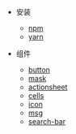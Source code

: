 - 安装
  - [npm](/setup/npm)
  - [yarn](/setup/yarn)

- 组件
  - [button](/components/button)
  - [mask](/components/mask)
  - [actionsheet](/components/actionsheet)
  - [cells](/components/cells)
  - [icon](/components/icon)
  - [msg](/components/msg)
  - [search-bar](/components/search-bar)
